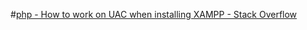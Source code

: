 #[php - How to work on UAC when installing XAMPP - Stack Overflow](https://stackoverflow.com/questions/26360774/how-to-work-on-uac-when-installing-xampp)

